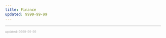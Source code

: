 ```yaml
---
title: Finance
updated: 9999-99-99
---
```



---

<sup><sub><font color="#a6a6a6">updated: 9999-99-99</font></sub></sup>